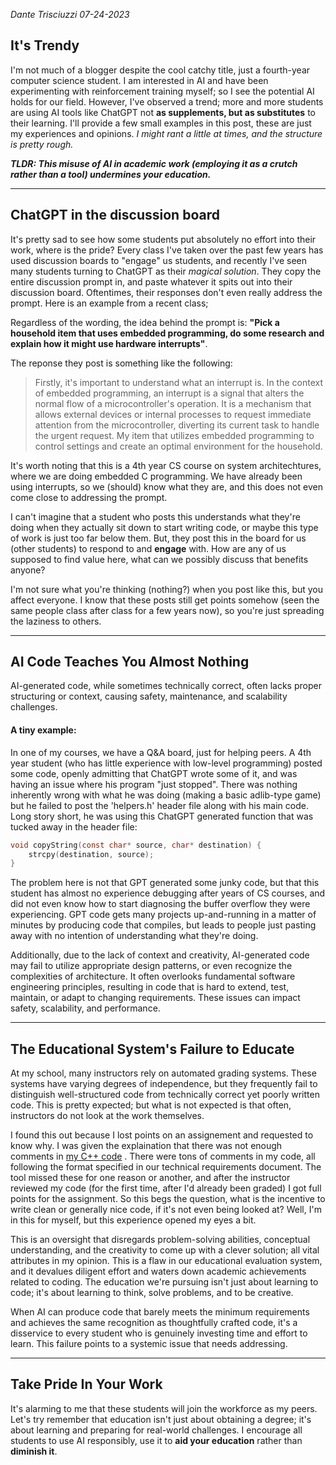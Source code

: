 *Dante Trisciuzzi 07-24-2023*



## It's Trendy

I'm not much of a blogger despite the cool catchy title, just a fourth-year computer science student. I am interested in AI and have been experimenting with reinforcement training myself; so I see the potential AI holds for our field. However, I've observed a trend; more and more students are using AI tools like ChatGPT not **as supplements, but as substitutes** to their learning. I'll provide a few small examples in this post, these are just my experiences and opinions. *I might rant a little at times, and the structure is pretty rough.*

***TLDR: This misuse of AI in academic work (employing it as a crutch rather than a tool) undermines your education.***

---

## ChatGPT in the discussion board

It's pretty sad to see how some students put absolutely no effort into their work, where is the pride? Every class I've taken over the past few years has used discussion boards to "engage" us students, and recently I've seen many students turning to ChatGPT as their *magical solution*. They copy the entire discussion prompt in, and paste whatever it spits out into their discussion board. Oftentimes, their responses don't even really address the prompt. Here is an example from a recent class;  

Regardless of the wording, the idea behind the prompt is: **"Pick a household item that uses embedded programming, do some research and explain how it might use hardware interrupts"**.  

The reponse they post is something like the following:
> Firstly, it's important to understand what an interrupt is. In the context of embedded programming, an interrupt is a signal that alters the normal flow of a microcontroller's operation. It is a mechanism that allows external devices or internal processes to request immediate attention from the microcontroller, diverting its current task to handle the urgent request. My item that utilizes embedded programming to control settings and create an optimal environment for the household.

It's worth noting that this is a 4th year CS course on system architechtures, where we are doing embedded C programming. We have already been using interrupts, so we (should) know what they are, and this does not even come close to addressing the prompt.

I can't imagine that a student who posts this understands what they're doing when they actually sit down to start writing code, or maybe this type of work is just too far below them. But, they post this in the board for us (other students) to respond to and **engage** with. How are any of us supposed to find value here, what can we possibly discuss that benefits anyone?

I'm not sure what you're thinking (nothing?) when you post like this, but you affect everyone. I know that these posts still get points somehow (seen the same people class after class for a few years now), so you're just spreading the laziness to others.

---

## AI Code Teaches You Almost Nothing

AI-generated code, while sometimes technically correct, often lacks proper structuring or context, causing safety, maintenance, and scalability challenges.  
  

#### A tiny example:
In one of my courses, we have a Q&A board, just for helping peers. A 4th year student (who has little experience with low-level programming) posted some code, openly admitting that ChatGPT wrote some of it, and was having an issue where his program "just stopped". There was nothing inherently wrong with what he was doing (making a basic adlib-type game) but he failed to post the 'helpers.h' header file along with his main code. Long story short, he was using this ChatGPT generated function that was tucked away in the header file:
```c
void copyString(const char* source, char* destination) {
    strcpy(destination, source);
}
```
The problem here is not that GPT generated some junky code, but that this student has almost no experience debugging after years of CS courses, and did not even know how to start diagnosing the buffer overflow they were experiencing. GPT code gets many projects up-and-running in a matter of minutes by producing code that compiles, but leads to people just pasting away with no intention of understanding what they're doing.

Additionally, due to the lack of context and creativity, AI-generated code may fail to utilize appropriate design patterns, or even recognize the complexities of architecture. It often overlooks fundamental software engineering principles, resulting in code that is hard to extend, test, maintain, or adapt to changing requirements. These issues can impact safety, scalability, and performance.

---

## The Educational System's Failure to Educate

At my school, many instructors rely on automated grading systems. These systems have varying degrees of independence, but they frequently fail to distinguish well-structured code from technically correct yet poorly written code. This is pretty expected; but what is not expected is that often, instructors do not look at the work themselves. 

I found this out because I lost points on an assignement and requested to know why. I was given the explaination that there was not enough comments in [my C++ code](https://github.com/Triscuit2311/SNHU-Portfolios/blob/main/CS300/CS300-Proj2/CS300-Proj2/BinarySearchTree.cpp) . There were tons of comments in my code, all following the format specified in our technical requirements document. The tool missed these for one reason or another, and after the instructor reviewed my code (for the first time, after I'd already been graded) I got full points for the assignment. So this begs the question, what is the incentive to write clean or generally nice code, if it's not even being looked at? Well, I'm in this for myself, but this experience opened my eyes a bit. 

This is an oversight that disregards problem-solving abilities, conceptual understanding, and the creativity to come up with a clever solution; all vital attributes in my opinion. This is a flaw in our educational evaluation system, and it devalues diligent effort and waters down academic achievements related to coding. The education we're pursuing isn't just about learning to code; it's about learning to think, solve problems, and to be creative. 

When AI can produce code that barely meets the minimum requirements and achieves the same recognition as thoughtfully crafted code, it's a disservice to every student who is genuinely investing time and effort to learn. This failure points to a systemic issue that needs addressing.
   

---

## Take Pride In Your Work

It's alarming to me that these students will join the workforce as my peers. Let's try remember that education isn't just about obtaining a degree; it's about learning and preparing for real-world challenges. I encourage all students to use AI responsibly, use it to **aid your education** rather than **diminish it**.

